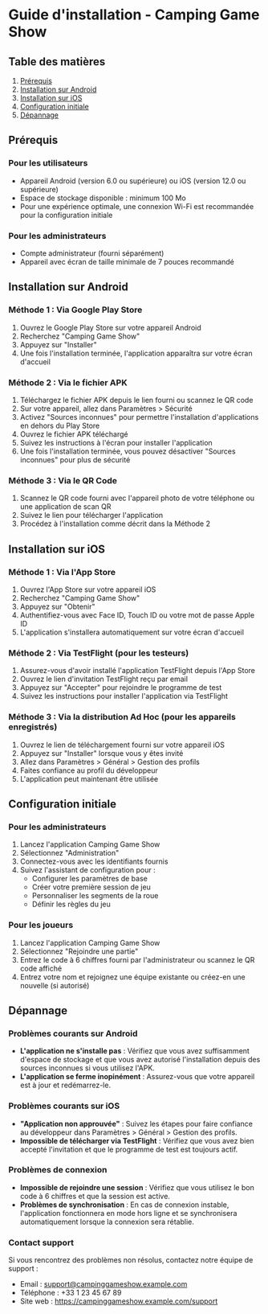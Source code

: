 # Guide d'installation - Camping Game Show

## Table des matières
1. [Prérequis](#prérequis)
2. [Installation sur Android](#installation-sur-android)
3. [Installation sur iOS](#installation-sur-ios)
4. [Configuration initiale](#configuration-initiale)
5. [Dépannage](#dépannage)

## Prérequis

### Pour les utilisateurs
- Appareil Android (version 6.0 ou supérieure) ou iOS (version 12.0 ou supérieure)
- Espace de stockage disponible : minimum 100 Mo
- Pour une expérience optimale, une connexion Wi-Fi est recommandée pour la configuration initiale

### Pour les administrateurs
- Compte administrateur (fourni séparément)
- Appareil avec écran de taille minimale de 7 pouces recommandé

## Installation sur Android

### Méthode 1 : Via Google Play Store
1. Ouvrez le Google Play Store sur votre appareil Android
2. Recherchez "Camping Game Show"
3. Appuyez sur "Installer"
4. Une fois l'installation terminée, l'application apparaîtra sur votre écran d'accueil

### Méthode 2 : Via le fichier APK
1. Téléchargez le fichier APK depuis le lien fourni ou scannez le QR code
2. Sur votre appareil, allez dans Paramètres > Sécurité
3. Activez "Sources inconnues" pour permettre l'installation d'applications en dehors du Play Store
4. Ouvrez le fichier APK téléchargé
5. Suivez les instructions à l'écran pour installer l'application
6. Une fois l'installation terminée, vous pouvez désactiver "Sources inconnues" pour plus de sécurité

### Méthode 3 : Via le QR Code
1. Scannez le QR code fourni avec l'appareil photo de votre téléphone ou une application de scan QR
2. Suivez le lien pour télécharger l'application
3. Procédez à l'installation comme décrit dans la Méthode 2

## Installation sur iOS

### Méthode 1 : Via l'App Store
1. Ouvrez l'App Store sur votre appareil iOS
2. Recherchez "Camping Game Show"
3. Appuyez sur "Obtenir"
4. Authentifiez-vous avec Face ID, Touch ID ou votre mot de passe Apple ID
5. L'application s'installera automatiquement sur votre écran d'accueil

### Méthode 2 : Via TestFlight (pour les testeurs)
1. Assurez-vous d'avoir installé l'application TestFlight depuis l'App Store
2. Ouvrez le lien d'invitation TestFlight reçu par email
3. Appuyez sur "Accepter" pour rejoindre le programme de test
4. Suivez les instructions pour installer l'application via TestFlight

### Méthode 3 : Via la distribution Ad Hoc (pour les appareils enregistrés)
1. Ouvrez le lien de téléchargement fourni sur votre appareil iOS
2. Appuyez sur "Installer" lorsque vous y êtes invité
3. Allez dans Paramètres > Général > Gestion des profils
4. Faites confiance au profil du développeur
5. L'application peut maintenant être utilisée

## Configuration initiale

### Pour les administrateurs
1. Lancez l'application Camping Game Show
2. Sélectionnez "Administration"
3. Connectez-vous avec les identifiants fournis
4. Suivez l'assistant de configuration pour :
   - Configurer les paramètres de base
   - Créer votre première session de jeu
   - Personnaliser les segments de la roue
   - Définir les règles du jeu

### Pour les joueurs
1. Lancez l'application Camping Game Show
2. Sélectionnez "Rejoindre une partie"
3. Entrez le code à 6 chiffres fourni par l'administrateur ou scannez le QR code affiché
4. Entrez votre nom et rejoignez une équipe existante ou créez-en une nouvelle (si autorisé)

## Dépannage

### Problèmes courants sur Android
- **L'application ne s'installe pas** : Vérifiez que vous avez suffisamment d'espace de stockage et que vous avez autorisé l'installation depuis des sources inconnues si vous utilisez l'APK.
- **L'application se ferme inopinément** : Assurez-vous que votre appareil est à jour et redémarrez-le.

### Problèmes courants sur iOS
- **"Application non approuvée"** : Suivez les étapes pour faire confiance au développeur dans Paramètres > Général > Gestion des profils.
- **Impossible de télécharger via TestFlight** : Vérifiez que vous avez bien accepté l'invitation et que le programme de test est toujours actif.

### Problèmes de connexion
- **Impossible de rejoindre une session** : Vérifiez que vous utilisez le bon code à 6 chiffres et que la session est active.
- **Problèmes de synchronisation** : En cas de connexion instable, l'application fonctionnera en mode hors ligne et se synchronisera automatiquement lorsque la connexion sera rétablie.

### Contact support
Si vous rencontrez des problèmes non résolus, contactez notre équipe de support :
- Email : support@campinggameshow.example.com
- Téléphone : +33 1 23 45 67 89
- Site web : https://campinggameshow.example.com/support
